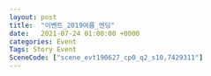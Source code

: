 ```yaml
---
layout: post
title:  "이벤트_2019여름_엔딩"
date:   2021-07-24 01:00:00 +0000
categories: Event
Tags: Story Event
SceneCode: ["scene_evt190627_cp0_q2_s10,7429311"]
---
```

